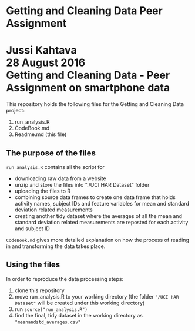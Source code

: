 # Getting and Cleaning Data Peer Assignment
Jussi Kahtava  
28 August 2016  
Getting and Cleaning Data - Peer Assignment on smartphone data
==============================================================

This repository holds the following files for the Getting and Cleaning Data project:


1) run_analysis.R
2) CodeBook.md
3) Readme.md (this file)

## The purpose of the files
`run_analysis.R` contains all the script for

- downloading raw data from a website
- unzip and store the files into "./UCI HAR Dataset" folder
- uploading the files to R
- combining source data frames to create one data frame that holds activity names, subject IDs and feature variables for mean and standard deviation related measurements
- creating another tidy dataset where the averages of all the mean and standard deviation related measurements are reposted for each activity and subject ID

`CodeBook.md` gives more detailed explanation on how the process of reading in and transforming the data takes place.

## Using the files
In order to reproduce the data processing steps:


1) clone this repository
2) move run_analysis.R to your working directory (the folder `"/UCI HAR Dataset"` will be created under this working directory)
3) run `source("run_analysis.R")`
4) find the final, tidy dataset in the working directory as `"meanandstd_averages.csv"`


